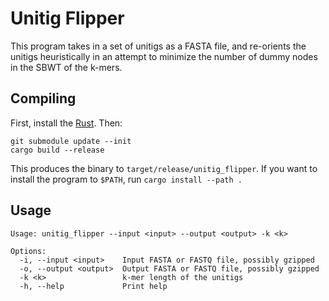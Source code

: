 # Unitig Flipper

This program takes in a set of unitigs as a FASTA file, and re-orients the unitigs heuristically in an attempt to minimize the number of dummy nodes in the SBWT of the k-mers.

## Compiling

First, install the [Rust](https://www.rust-lang.org/tools/install). Then:

```
git submodule update --init
cargo build --release
```

This produces the binary to `target/release/unitig_flipper`. If you want to install the program to `$PATH`, run `cargo install --path .`

## Usage

```
Usage: unitig_flipper --input <input> --output <output> -k <k>

Options:
  -i, --input <input>    Input FASTA or FASTQ file, possibly gzipped
  -o, --output <output>  Output FASTA or FASTQ file, possibly gzipped
  -k <k>                 k-mer length of the unitigs
  -h, --help             Print help
```
